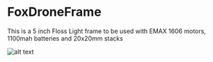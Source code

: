 # FoxDroneFrame
This is a 5 inch Floss Light frame to be used with EMAX 1606 motors, 1100mah batteries and 20x20mm stacks 

![alt text](https://github.com/iso9660/FoxDroneFrame/blob/master/Fox.PNG?raw=true)
